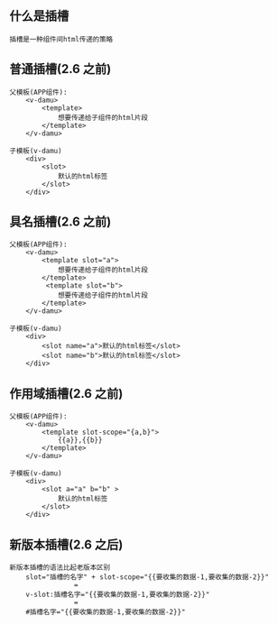 ## 什么是插槽
    插槽是一种组件间html传递的策略


## 普通插槽(2.6 之前)
    父模板(APP组件):
        <v-damu>
            <template>
                想要传递给子组件的html片段
            </template>
        </v-damu>

    子模板(v-damu)
        <div>
            <slot>
                默认的html标签
            </slot>
        </div>


## 具名插槽(2.6 之前)
    父模板(APP组件):
        <v-damu>
            <template slot="a">
                想要传递给子组件的html片段
            </template>
             <template slot="b">
                想要传递给子组件的html片段
            </template>
        </v-damu>

    子模板(v-damu)
        <div>
            <slot name="a">默认的html标签</slot>
            <slot name="b">默认的html标签</slot>
        </div>


## 作用域插槽(2.6 之前)
    父模板(APP组件):
        <v-damu>
            <template slot-scope="{a,b}">
                {{a}},{{b}}
            </template>
        </v-damu>

    子模板(v-damu)
        <div>
            <slot a="a" b="b" >
                默认的html标签
            </slot>
        </div>


## 新版本插槽(2.6 之后)
    新版本插槽的语法比起老版本区别
        slot="插槽的名字" + slot-scope="{{要收集的数据-1,要收集的数据-2}}"
                    =
        v-slot:插槽名字="{{要收集的数据-1,要收集的数据-2}}"
                    =
        #插槽名字="{{要收集的数据-1,要收集的数据-2}}"